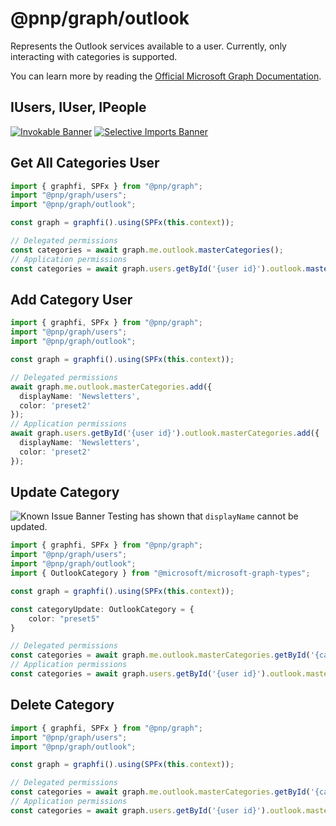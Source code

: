 # @pnp/graph/outlook

Represents the Outlook services available to a user. Currently, only interacting with categories is supported.

You can learn more  by reading the [Official Microsoft Graph Documentation](https://docs.microsoft.com/en-us/graph/api/resources/outlookuser?view=graph-rest-1.0).

## IUsers, IUser, IPeople

[![Invokable Banner](https://img.shields.io/badge/Invokable-informational.svg)](../concepts/invokable.md) [![Selective Imports Banner](https://img.shields.io/badge/Selective%20Imports-informational.svg)](../concepts/selective-imports.md)  

## Get All Categories User

```TypeScript
import { graphfi, SPFx } from "@pnp/graph";
import "@pnp/graph/users";
import "@pnp/graph/outlook";

const graph = graphfi().using(SPFx(this.context));

// Delegated permissions
const categories = await graph.me.outlook.masterCategories();
// Application permissions
const categories = await graph.users.getById('{user id}').outlook.masterCategories();
```

## Add Category User

```TypeScript
import { graphfi, SPFx } from "@pnp/graph";
import "@pnp/graph/users";
import "@pnp/graph/outlook";

const graph = graphfi().using(SPFx(this.context));

// Delegated permissions
await graph.me.outlook.masterCategories.add({
  displayName: 'Newsletters', 
  color: 'preset2'
});
// Application permissions
await graph.users.getById('{user id}').outlook.masterCategories.add({
  displayName: 'Newsletters', 
  color: 'preset2'
});
```

## Update Category

![Known Issue Banner](https://img.shields.io/badge/Known%20Issue-important.svg) Testing has shown that `displayName` cannot be updated.

```TypeScript
import { graphfi, SPFx } from "@pnp/graph";
import "@pnp/graph/users";
import "@pnp/graph/outlook";
import { OutlookCategory } from "@microsoft/microsoft-graph-types";

const graph = graphfi().using(SPFx(this.context));

const categoryUpdate: OutlookCategory = {
    color: "preset5"
}

// Delegated permissions
const categories = await graph.me.outlook.masterCategories.getById('{category id}').update(categoryUpdate);
// Application permissions
const categories = await graph.users.getById('{user id}').outlook.masterCategories.getById('{category id}').update(categoryUpdate);
```

## Delete Category

```TypeScript
import { graphfi, SPFx } from "@pnp/graph";
import "@pnp/graph/users";
import "@pnp/graph/outlook";

const graph = graphfi().using(SPFx(this.context));

// Delegated permissions
const categories = await graph.me.outlook.masterCategories.getById('{category id}').delete();
// Application permissions
const categories = await graph.users.getById('{user id}').outlook.masterCategories.getById('{category id}').delete();
```
